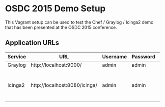 OSDC 2015 Demo Setup
====================

This Vagrant setup can be used to test the Chef / Graylog / Icinga2 demo
that has been presented at the OSDC 2015 conference.

## Application URLs

| Service | URL                           | Username | Password | Notes                           |
|---------|-------------------------------|----------|----------|---------------------------------|
| Graylog | http://localhost:9000/        | admin    | admin    | -                               |
| Icinga2 | http://localhost:8080/icinga/ | admin    | admin    | Needs manual setup via browser! |
